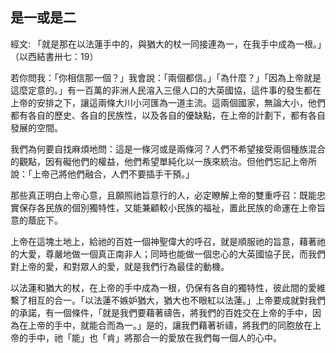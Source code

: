 ## 是一或是二 ##

經文: 「就是那在以法蓮手中的，與猶大的杖一同接連為一，在我手中成為一根。」（以西結書卅七：19）



若你問我：「你相信那一個？」我會說：「兩個都信。」「為什麼？」「因為上帝就是這麼定意的。」有一百萬的非洲人民溶入三億人口的大英國協，這件事的發生都在上帝的安排之下，讓這兩條大川小河匯為一道主流。這兩個國家，無論大小，他們都有各自的歷史、各自的民族性，以及各自的優缺點，在上帝的計劃下，都有各自發展的空間。

我們為何要自找麻煩地問：這是一條河或是兩條河？人們不希望接受兩個種族混合的觀點，因有礙他們的權益，他們希望單純化以一族來統治。但他們忘記上帝所說：「上帝己將他們融合，人們不要插手干預。」

那些真正明白上帝心意，且願照祂旨意行的人，必定瞭解上帝的雙重呼召：既能忠實保存各民族的個別獨特性，又能兼顧較小民族的福祉，置此民族的命運在上帝旨意的蔭庇下。

上帝在這塊土地上，給祂的百姓一個神聖偉大的呼召，就是順服祂的旨意，藉著祂的大愛，尊嚴地做一個真正南非人；同時也能做一個忠心的大英國協子民，而我們對上帝的愛，和對眾人的愛，就是我們行為最佳的動機。

以法蓮和猶大的杖，在上帝的手中成為一根，仍保有各自的獨特性，彼此間的愛維繫了相互的合一。「以法蓮不嫉妒猶大，猶大也不眼紅以法蓮。」上帝要成就對我們的承諾，有一個條件，「就是我們要藉著禱告，將我們的百姓交在上帝的手中，因為在上帝的手中，就能合而為一。」是的，讓我們藉著祈禱，將我們的同胞放在上帝的手中，祂「能」也「肯」將那合一的愛放在我們每一個人的心中。